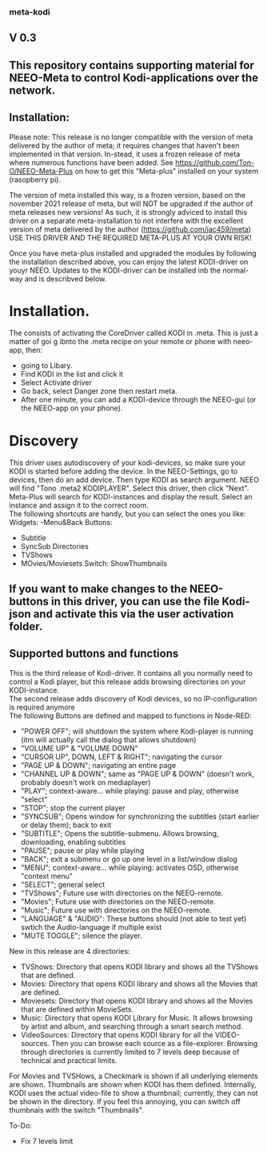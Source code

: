 ### meta-kodi
## V 0.3

## This repository contains supporting material for NEEO-Meta to control Kodi-applications over the network.

## Installation:
Please note: This release is no longer compatible with the version of meta delivered by the author of meta; it requires changes that haven't been implemented in that version.
In-stead, it uses a frozen release of meta where numerous functions have been added. 
See https://github.com/Ton-O/NEEO-Meta-Plus on how to get this "Meta-plus" installed on your system (rasopberry pi). 

The version of meta installed this way, is a frozen version, based on the november 2021 release of meta, but will NOT be upgraded if the author of meta releases new versions!
As such, it is strongly adviced to install this driver on a separate meta-installation to not interfere with the excellent version of meta delivered by the author (https://github.com/jac459/meta)
USE THIS DRIVER AND THE REQUIRED META-PLUS AT YOUR OWN RISK! 

Once you have meta-plus installed and upgraded the modules by following the installation described above, you can enjoy the latest KODI-driver on youyr NEEO. Updates to the KODI-driver can be installed inb the normal-way and is describved below. 

# Installation.
The consists of activating the CoreDriver called KODI in .meta.
This is just a matter of goi g ibnto the .meta recipe on your remote or phone with neeo-app, then:
- going to Libary.
- Find KODI in the list and click it
- Select Activate driver
- Go back, select Danger zone then restart meta.
- After one minute, you can add a KODI-device through the NEEO-gui (or the NEEO-app on your phone).

# Discovery
This driver uses autodiscovery of your kodi-devices, so make sure your KODI is started before adding the device.
In the NEEO-Settings, go to devices, then do an add device. Then type KODI as search argument. NEEO will find "Tono .meta2 KODIPLAYER". 
Select this driver, then click "Next". Meta-Plus will search for KODI-instances and display the result. 
Select an instance and assign it to the correct room.  
The following shortcuts are handy, but you can select the ones you like:
Widgets:
-Menu&Back
Buttons:
- Subtitle
- SyncSub
Directories
- TVShows
- MOvies/Moviesets
Switch:
ShowThumbnails

## If you want to make changes to the NEEO-buttons in this driver, you can use the file Kodi-json and activate this via the user activation folder. 

## Supported buttons and functions

This is the third release of Kodi-driver. It contains all you normally need to control a Kodi player, but this release adds browsing
directories on your KODI-instance.  
The second release adds discovery of Kodi devices, so no IP-configuration is required anymore  
The following Buttons are defined and mapped to functions in Node-RED:
- "POWER OFF"; will shutdown the system where Kodi-player is running (itm will actually call the dialog that allows shutdown)
- "VOLUME UP" & "VOLUME DOWN"
- "CURSOR UP", DOWN, LEFT & RIGHT"; navigating the cursor
- "PAGE UP & DOWN"; navigating an entire page
- "CHANNEL UP & DOWN"; same as "PAGE UP & DOWN" (doesn't work, probably doesn't work on mediaplayer)
- "PLAY"; context-aware... while playing: pause and play, otherwise "select"
- "STOP"; stop the current player
- "SYNCSUB"; Opens window for synchronizing the subtitles (start earlier or delay them); back to exit
- "SUBTITLE"; Opens the subtitle-submenu. Allows browsing, downloading, enabling subtitles
- "PAUSE"; pause or play while playing
- "BACK"; exit a submenu or go up one level in a list/window dialog
- "MENU"; context-aware... while playing: activates OSD, otherwise "context menu"
- "SELECT"; general select
- "TVShows"; Future use with directories on the NEEO-remote.
- "Movies"; Future use with directories on the NEEO-remote.
- "Music"; Future use with directories on the NEEO-remote.
- "LANGUAGE" & "AUDIO": These buttons should (not able to test yet) swtich the Audio-language if multiple exist
- "MUTE TOGGLE"; silence the player.

New in this release are 4 directories:
- TVShows:      Directory that opens KODI library and shows all the TVShows that are defined.
- Movies:       Directory that opens KODI library and shows all the Movies that are defined.
- Moviesets:    Directory that opens KODI library and shows all the Movies that are defined within MovieSets.
- Music:        Directory that opens KODI Library for Music. It allows browsing by artist and album, and searching through a smart search method. 
- VideoSources: Directory that opens KODI library for all the VIDEO-sources. 
                Then you can browse each source as a file-explorer. Browsing through directories is currently limited to 7 levels deep because of technical and practical limits.
 
For Movies and TVSHows, a Checkmark is shown if all underlying elements are shown.
Thumbnails are shown when KODI has them defined. Internally, KODI uses the actual video-file to show a thumbnail; currently, they can not be shown in the directory. 
If you feel this annoying, you can switch off thumbnais with the switch "Thumbnails".     


To-Do:
- Fix 7 levels limit
